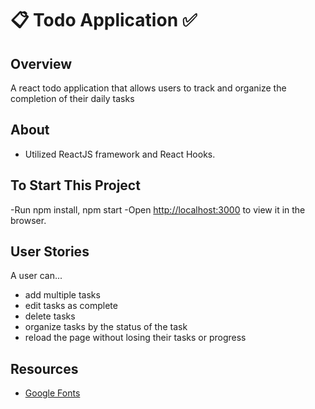 # :clipboard: Todo Application :white_check_mark: 




## Overview
A react todo application that allows users to track and organize the completion of their daily tasks



## About
* Utilized ReactJS framework and React Hooks. 



## To Start This Project
-Run npm install, npm start 
-Open [http://localhost:3000](http://localhost:3000) to view it in the browser.



## User Stories
A user can... 
- add multiple tasks
- edit tasks as complete
- delete tasks
- organize tasks by the status of the task
- reload the page without losing their tasks or progress



## Resources
- [Google Fonts](https://fonts.google.com/)
